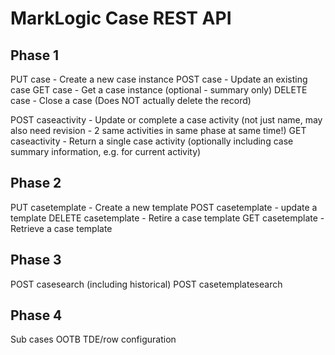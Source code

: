 # MarkLogic Case REST API

## Phase 1

PUT case - Create a new case instance
POST case - Update an existing case
GET case - Get a case instance (optional - summary only)
DELETE case - Close a case (Does NOT actually delete the record)

POST caseactivity - Update or complete a case activity (not just name, may also need revision - 2 same activities in same phase at same time!)
GET caseactivity - Return a single case activity (optionally including case summary information, e.g. for current activity)

## Phase 2

PUT casetemplate - Create a new template
POST casetemplate - update a template
DELETE casetemplate - Retire a case template
GET casetemplate - Retrieve a case template

## Phase 3

POST casesearch (including historical)
POST casetemplatesearch

## Phase 4

Sub cases
OOTB TDE/row configuration
